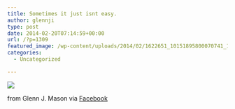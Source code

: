 ```yaml
---
title: Sometimes it just isnt easy.
author: glennji
type: post
date: 2014-02-20T07:14:59+00:00
url: /?p=1309
featured_image: /wp-content/uploads/2014/02/1622651_10151895800070741_1195133340_n.jpg
categories:
  - Uncategorized

---
```

<div>
  <img src='/wp-content/uploads/2014/02/1622651_10151895800070741_1195133340_n.jpg' style='max-width:600px;' /></p> 
  
  <div>
    from Glenn J. Mason via <a href="http://ift.tt/1eViWng">Facebook</a>
  </div>
</div>
